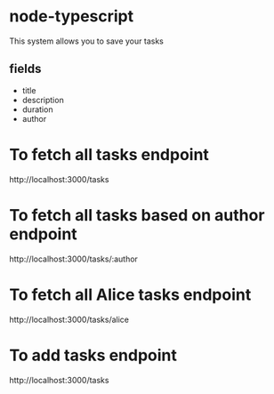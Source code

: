 # node-typescript

This system allows you to save your tasks

## fields   
- title
- description
- duration
- author


# To fetch all tasks endpoint
http://localhost:3000/tasks

# To fetch all tasks based on author endpoint
http://localhost:3000/tasks/:author

# To fetch all Alice tasks endpoint
http://localhost:3000/tasks/alice

# To add tasks endpoint
http://localhost:3000/tasks